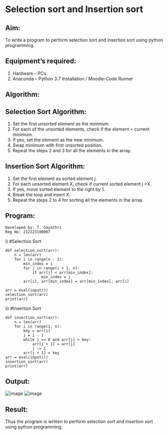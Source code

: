 # Selection sort and Insertion sort
## Aim:
To write a program to perform selection sort and insertion sort using python programming.
## Equipment’s required:
1.	Hardware – PCs
2.	Anaconda – Python 3.7 Installation / Moodle-Code Runner
## Algorithm:
## Selection Sort Algorithm:
1.	Set the first unsorted element as the minimum
2.	For each of the unsorted elements, check if the element < current minimum.
3.	If yes, set the element as the new minimum.
4.	Swap minimum with first unsorted position.
5.	Repeat the steps 2 and 3 for all the elements in the array.
## Insertion Sort Algorithm:
1.	Set the first element as sorted element j.
2.	For each unsorted element X, check if current sorted element j >X.
3.	If yes, move sorted element to the right by 1.
4.	Break the loop and insert X.
5.	Repeat the steps 2 to 4 for sorting all the elements in the array.
## Program:
```
Developed by: T. Gayathri
Reg No: 212223100007
```
i)	#Selection Sort
```
def selection_sort(arr):
    n = len(arr)
    for i in range(n - 1):
        min_index = i
        for j in range(i + 1, n):
            if arr[j] < arr[min_index]:
                min_index = j
        arr[i], arr[min_index] = arr[min_index], arr[i]

arr = eval(input())
selection_sort(arr)
print(arr)
```
ii)	#Insertion Sort
```
def insertion_sort(arr):
    n = len(arr)
    for i in range(1, n):
        key = arr[i]
        j = i - 1
        while j >= 0 and arr[j] > key:
            arr[j + 1] = arr[j]
            j -= 1
        arr[j + 1] = key
arr = eval(input())
insertion_sort(arr)
print(arr)
```
## Output:
![image](https://github.com/gayumee/Sorting-Algorithms/assets/149037327/577719c8-4360-4dd1-abf4-25114d4cd36a)
![image](https://github.com/gayumee/Sorting-Algorithms/assets/149037327/67161ebd-9fdd-4089-bf77-6a404be0b8aa)

## Result:
Thus the program is written to perform selection sort and insertion sort using python programming.
